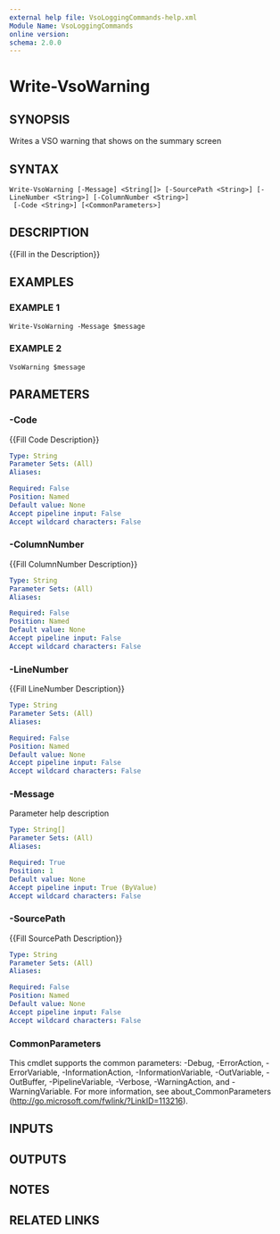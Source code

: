 ```yaml
---
external help file: VsoLoggingCommands-help.xml
Module Name: VsoLoggingCommands
online version:
schema: 2.0.0
---
```


# Write-VsoWarning

## SYNOPSIS
Writes a VSO warning that shows on the summary screen

## SYNTAX

```
Write-VsoWarning [-Message] <String[]> [-SourcePath <String>] [-LineNumber <String>] [-ColumnNumber <String>]
 [-Code <String>] [<CommonParameters>]
```

## DESCRIPTION
{{Fill in the Description}}

## EXAMPLES

### EXAMPLE 1
```
Write-VsoWarning -Message $message
```

### EXAMPLE 2
```
VsoWarning $message
```

## PARAMETERS

### -Code
{{Fill Code Description}}

```yaml
Type: String
Parameter Sets: (All)
Aliases:

Required: False
Position: Named
Default value: None
Accept pipeline input: False
Accept wildcard characters: False
```

### -ColumnNumber
{{Fill ColumnNumber Description}}

```yaml
Type: String
Parameter Sets: (All)
Aliases:

Required: False
Position: Named
Default value: None
Accept pipeline input: False
Accept wildcard characters: False
```

### -LineNumber
{{Fill LineNumber Description}}

```yaml
Type: String
Parameter Sets: (All)
Aliases:

Required: False
Position: Named
Default value: None
Accept pipeline input: False
Accept wildcard characters: False
```

### -Message
Parameter help description

```yaml
Type: String[]
Parameter Sets: (All)
Aliases:

Required: True
Position: 1
Default value: None
Accept pipeline input: True (ByValue)
Accept wildcard characters: False
```

### -SourcePath
{{Fill SourcePath Description}}

```yaml
Type: String
Parameter Sets: (All)
Aliases:

Required: False
Position: Named
Default value: None
Accept pipeline input: False
Accept wildcard characters: False
```

### CommonParameters
This cmdlet supports the common parameters: -Debug, -ErrorAction, -ErrorVariable, -InformationAction, -InformationVariable, -OutVariable, -OutBuffer, -PipelineVariable, -Verbose, -WarningAction, and -WarningVariable. For more information, see about_CommonParameters (http://go.microsoft.com/fwlink/?LinkID=113216).

## INPUTS

## OUTPUTS

## NOTES

## RELATED LINKS
